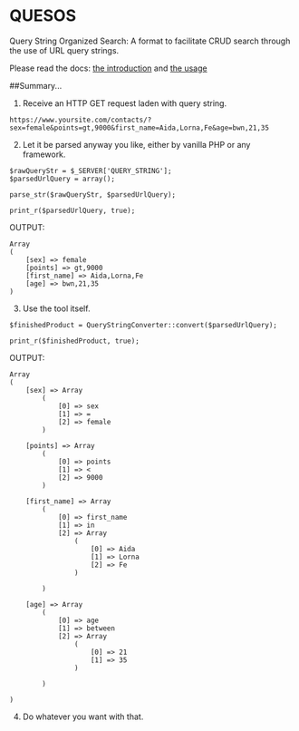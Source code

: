 # QUESOS
Query String Organized Search: A format to facilitate CRUD search through the use of URL query strings.

Please read the docs: [the introduction](docs/intro.md) and [the usage](docs/usage.md)

##Summary...

1. Receive an HTTP GET request laden with query string.
```
https://www.yoursite.com/contacts/?sex=female&points=gt,9000&first_name=Aida,Lorna,Fe&age=bwn,21,35
```
2. Let it be parsed anyway you like, either by vanilla PHP or any framework.
```
$rawQueryStr = $_SERVER['QUERY_STRING'];
$parsedUrlQuery = array();

parse_str($rawQueryStr, $parsedUrlQuery);

print_r($parsedUrlQuery, true);
```

OUTPUT:
```
Array
(
    [sex] => female
    [points] => gt,9000
    [first_name] => Aida,Lorna,Fe
    [age] => bwn,21,35
)
```
3. Use the tool itself.
```
$finishedProduct = QueryStringConverter::convert($parsedUrlQuery);

print_r($finishedProduct, true);
```
OUTPUT:
```
Array
(
    [sex] => Array
        (
            [0] => sex
            [1] => =
            [2] => female
        )

    [points] => Array
        (
            [0] => points
            [1] => <
            [2] => 9000
        )

    [first_name] => Array
        (
            [0] => first_name
            [1] => in
            [2] => Array
                (
                    [0] => Aida
                    [1] => Lorna
                    [2] => Fe
                )

        )

    [age] => Array
        (
            [0] => age
            [1] => between
            [2] => Array
                (
                    [0] => 21
                    [1] => 35
                )

        )

)
```
4. Do whatever you want with that.
